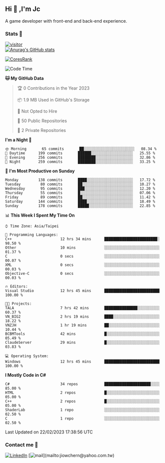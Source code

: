## Hi 👋 ,I'm Jc  

A game developer with front-end and back-end experience.  

### Stats  📝
[![visitor](https://visitor-badge.glitch.me/badge?page_id=jiowchern.jiowchern&style=flat-square&color=0088cc)](https://visitor-badge.glitch.me/badge?page_id=jiowchern.jiowchern&style=flat-square&color=0088cc)  
[![Anurag's GitHub stats](https://github-readme-stats.vercel.app/api?username=jiowchern&count_private=true&&show_icons=true)](https://github.com/anuraghazra/github-readme-stats)  
<!-- [![trophy](https://github-profile-trophy.vercel.app/?username=jiowchern)](https://github.com/ryo-ma/github-profile-trophy)   -->
[![CoresRank](https://cr-ss-service.azurewebsites.net/api/ScreenShot?widget=summary&username=jiowchern)](https://cr-ss-service.azurewebsites.net/api/ScreenShot?widget=summary&username=jiowchern)


<!--START_SECTION:waka-->
![Code Time](http://img.shields.io/badge/Code%20Time-944%20hrs%2036%20mins-blue)

**🐱 My GitHub Data** 

> 🏆 0 Contributions in the Year 2023
 > 
> 📦 1.9 MB Used in GitHub's Storage 
 > 
> 🚫 Not Opted to Hire
 > 
> 📜 50 Public Repositories 
 > 
> 🔑 2 Private Repositories  
 > 
**I'm a Night 🦉** 

```text
🌞 Morning       65 commits       ██░░░░░░░░░░░░░░░░░░░░░░░   08.34 % 
🌆 Daytime      199 commits       ██████░░░░░░░░░░░░░░░░░░░   25.55 % 
🌃 Evening      256 commits       ████████░░░░░░░░░░░░░░░░░   32.86 % 
🌙 Night        259 commits       ████████░░░░░░░░░░░░░░░░░   33.25 % 

```
📅 **I'm Most Productive on Sunday** 

```text
Monday         138 commits       ████░░░░░░░░░░░░░░░░░░░░░   17.72 % 
Tuesday         80 commits       ██░░░░░░░░░░░░░░░░░░░░░░░   10.27 % 
Wednesday       95 commits       ███░░░░░░░░░░░░░░░░░░░░░░   12.20 % 
Thursday        55 commits       █░░░░░░░░░░░░░░░░░░░░░░░░   07.06 % 
Friday          89 commits       ██░░░░░░░░░░░░░░░░░░░░░░░   11.42 % 
Saturday       144 commits       ████░░░░░░░░░░░░░░░░░░░░░   18.49 % 
Sunday         178 commits       █████░░░░░░░░░░░░░░░░░░░░   22.85 % 

```


📊 **This Week I Spent My Time On** 

```text
⌚︎ Time Zone: Asia/Taipei

💬 Programming Languages: 
C++                      12 hrs 34 mins      ████████████████████████░   98.50 % 
Other                    10 mins             ░░░░░░░░░░░░░░░░░░░░░░░░░   01.37 % 
C                        0 secs              ░░░░░░░░░░░░░░░░░░░░░░░░░   00.07 % 
XML                      0 secs              ░░░░░░░░░░░░░░░░░░░░░░░░░   00.03 % 
Objective-C              0 secs              ░░░░░░░░░░░░░░░░░░░░░░░░░   00.03 % 

🔥 Editors: 
Visual Studio            12 hrs 45 mins      █████████████████████████   100.00 % 

🐱‍💻 Projects: 
TALA                     7 hrs 42 mins       ███████████████░░░░░░░░░░   60.37 % 
VN_BIG2                  2 hrs 19 mins       ████░░░░░░░░░░░░░░░░░░░░░   18.22 % 
VNZJH                    1 hr 19 mins        ██░░░░░░░░░░░░░░░░░░░░░░░   10.44 % 
BCBMTools                42 mins             █░░░░░░░░░░░░░░░░░░░░░░░░   05.49 % 
ClaudeServer             29 mins             █░░░░░░░░░░░░░░░░░░░░░░░░   03.83 % 

💻 Operating System: 
Windows                  12 hrs 45 mins      █████████████████████████   100.00 % 

```

**I Mostly Code in C#** 

```text
C#                       34 repos            █████████████████████░░░░   85.00 % 
HTML                     2 repos             █░░░░░░░░░░░░░░░░░░░░░░░░   05.00 % 
C++                      2 repos             █░░░░░░░░░░░░░░░░░░░░░░░░   05.00 % 
ShaderLab                1 repo              ░░░░░░░░░░░░░░░░░░░░░░░░░   02.50 % 
C                        1 repo              ░░░░░░░░░░░░░░░░░░░░░░░░░   02.50 % 

```



 Last Updated on 22/02/2023 17:38:56 UTC
<!--END_SECTION:waka-->



### Contact me 💬
[![LinkedIn](https://img.shields.io/badge/-JiowchernChen-0077B5?style==flat-square&logo=LinkedIn&logoColor=white)](https://www.linkedin.com/in/jiowchern-chen-4aaa90b7/) [![mail](https://img.shields.io/badge/-jiowchern%40yahoo.com.tw-blueviolet?style=flat-square&logo=yahoo!)](mailto:jiowchern@yahoo.com.tw)    

<!-- [![Linkedin Badge](https://img.shields.io/badge/-LinkedIn-blue?style=flat-square&logo=Linkedin&logoColor=white&link=https://www.linkedin.com/in/jiowchern-chen-4aaa90b7/)](https://www.linkedin.com/in/jiowchern-chen-4aaa90b7/) -->


<!--
**jiowchern/jiowchern** is a ✨ _special_ ✨ repository because its `README.md` (this file) appears on your GitHub profile.

Here are some ideas to get you started:

- 🔭 I’m currently working on ...
- 🌱 I’m currently learning ...
- 👯 I’m looking to collaborate on ...
- 🤔 I’m looking for help with ...
- 💬 Ask me about ...
- 📫 How to reach me: ...
- 😄 Pronouns: ...
- ⚡ Fun fact: ...
-->
